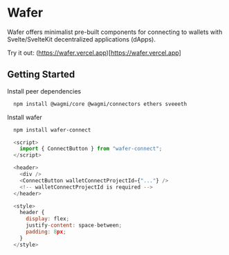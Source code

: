 # Wafer

Wafer offers minimalist pre-built components for connecting to wallets with Svelte/SvelteKit decentralized applications (dApps).

Try it out: (https://wafer.vercel.app)[https://wafer.vercel.app]


## Getting Started

Install peer dependencies

```bash
  npm install @wagmi/core @wagmi/connectors ethers sveeeth
```
Install wafer

```bash
  npm install wafer-connect
```

```js
  <script>
    import { ConnectButton } from "wafer-connect";
  </script>

  <header>
    <div />
    <ConnectButton walletConnectProjectId={"..."} />
    <!-- walletConnectProjectId is required -->
  </header>

  <style>
    header {
      display: flex;
      justify-content: space-between;
      padding: 8px;
    }
  </style>
```